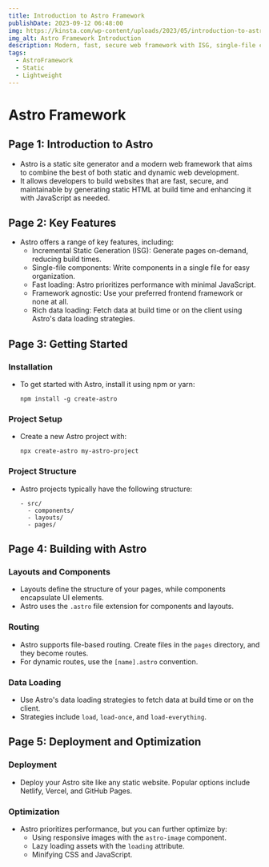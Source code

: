```yaml
---
title: Introduction to Astro Framework 
publishDate: 2023-09-12 06:48:00
img: https://kinsta.com/wp-content/uploads/2023/05/introduction-to-astro-1024x512.jpg
img_alt: Astro Framework Introduction
description: Modern, fast, secure web framework with ISG, single-file components, and flexible data loading.
tags:
  - AstroFramework 
  - Static
  - Lightweight
---
```




# Astro Framework

## Page 1: Introduction to Astro

- Astro is a static site generator and a modern web framework that aims to combine the best of both static and dynamic web development.
- It allows developers to build websites that are fast, secure, and maintainable by generating static HTML at build time and enhancing it with JavaScript as needed.

## Page 2: Key Features

- Astro offers a range of key features, including:
  - Incremental Static Generation (ISG): Generate pages on-demand, reducing build times.
  - Single-file components: Write components in a single file for easy organization.
  - Fast loading: Astro prioritizes performance with minimal JavaScript.
  - Framework agnostic: Use your preferred frontend framework or none at all.
  - Rich data loading: Fetch data at build time or on the client using Astro's data loading strategies.

## Page 3: Getting Started

### Installation

- To get started with Astro, install it using npm or yarn:
  ```
  npm install -g create-astro
  ```

### Project Setup

- Create a new Astro project with:
  ```
  npx create-astro my-astro-project
  ```

### Project Structure

- Astro projects typically have the following structure:
  ```
  - src/
    - components/
    - layouts/
    - pages/
  ```

## Page 4: Building with Astro

### Layouts and Components

- Layouts define the structure of your pages, while components encapsulate UI elements.
- Astro uses the `.astro` file extension for components and layouts.

### Routing

- Astro supports file-based routing. Create files in the `pages` directory, and they become routes.
- For dynamic routes, use the `[name].astro` convention.

### Data Loading

- Use Astro's data loading strategies to fetch data at build time or on the client.
- Strategies include `load`, `load-once`, and `load-everything`.

## Page 5: Deployment and Optimization

### Deployment

- Deploy your Astro site like any static website. Popular options include Netlify, Vercel, and GitHub Pages.

### Optimization

- Astro prioritizes performance, but you can further optimize by:
  - Using responsive images with the `astro-image` component.
  - Lazy loading assets with the `loading` attribute.
  - Minifying CSS and JavaScript.
